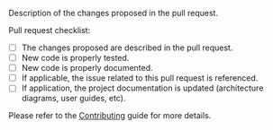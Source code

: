 Description of the changes proposed in the pull request.

Pull request checklist:
- [ ] The changes proposed are described in the pull request.
- [ ] New code is properly tested.
- [ ] New code is properly documented.
- [ ] If applicable, the issue related to this pull request is referenced.
- [ ] If application, the project documentation is updated (architecture diagrams, user guides, etc).

Please refer to the [Contributing](https://github.com/hugorbarbosa/cpp-project-template/blob/main/CONTRIBUTING.md) guide for more details.
